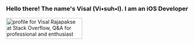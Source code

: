 ### Hello there! The name's Visal (Vi•suh•l). I am an iOS Developer

<a href="https://stackoverflow.com/users/10883380/visal-rajapakse"><img src="https://stackoverflow.com/users/flair/10883380.png?theme=dark" width="208" height="58" alt="profile for Visal Rajapakse at Stack Overflow, Q&amp;A for professional and enthusiast programmers" title="profile for Visal Rajapakse at Stack Overflow, Q&amp;A for professional and enthusiast programmers"></a>
<!--
**v15a1/v15a1** is a ✨ _special_ ✨ repository because its `README.md` (this file) appears on your GitHub profile.

Here are some ideas to get you started:

- 🔭 I’m currently working on ...
- 🌱 I’m currently learning ...
- 👯 I’m looking to collaborate on ...
- 🤔 I’m looking for help with ...
- 💬 Ask me about ...
- 📫 How to reach me: ...
- 😄 Pronouns: ...
- ⚡ Fun fact: ...
-->
